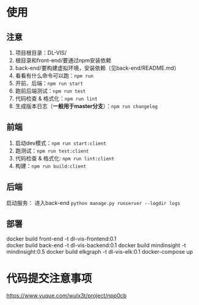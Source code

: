 # 使用

## 注意

1. 项目根目录：DL-VIS/
2. 根目录和front-end/要通过npm安装依赖
3. back-end/要构建虚拟环境，安装依赖（见back-end/README.md）
4. 看看有什么命令可以跑：`npm run`
5. 开前、后端：`npm run start`
6. 跑前后端测试：`npm run test`
7. 代码检查 & 格式化：`npm run lint`
8. 生成版本日志（**一般用于master分支**）：`npm run changelog`

## 前端

1. 启动dev模式：`npm run start:client`
2. 跑测试：`npm run test:client`
3. 代码检查 & 格式化: `npm run lint:client`
4. 构建：`npm run build:client`

## 后端

启动服务：
进入back-end
`python manage.py runserver --logdir logs`



## 部署

docker build front-end -t dl-vis-frontend:0.1  
docker build back-end -t dl-vis-backend:0.1
docker build mindinsight -t mindinsight:0.5
docker build elkgraph -t dl-vis-elk:0.1
docker-compose up

# 代码提交注意事项

https://www.yuque.com/wulx3t/project/npp0cb